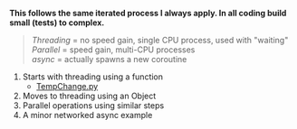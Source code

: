 **This follows the same iterated process I always
 apply. In all coding build small (tests) to 
 complex.**
 
 >*Threading* = no speed gain, single CPU process, used with "waiting"
 ><br> *Parallel* = speed gain, multi-CPU processes
 ><br> *async* = actually spawns a new coroutine
 
 1. Starts with threading using a function
     - [TempChange.py](./TempChange.py)   
 2. Moves to threading using an Object
 3. Parallel operations using similar steps
 4. A minor networked async example